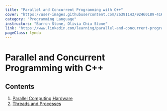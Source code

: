 ```yaml
---
title: "Parallel and Concurrent Programming with C++"
cover: "https://user-images.githubusercontent.com/26391143/92460189-416cf880-f1fa-11ea-8a6d-de73b284fa1e.png"
category: "Programming Language"
instructors: "Barron Stone, Olivia Chiu Stone"
link: "https://www.linkedin.com/learning/parallel-and-concurrent-programming-with-c-plus-plus-part-1/"
pageClass: lynda
---
```


# Parallel and Concurrent Programming with C++

## Contents

1. [Parallel Computing Hardware](./01_Parallel-Computing-Hardware/)
2. [Threads and Processes](./02_Threads-and-Processes/)

